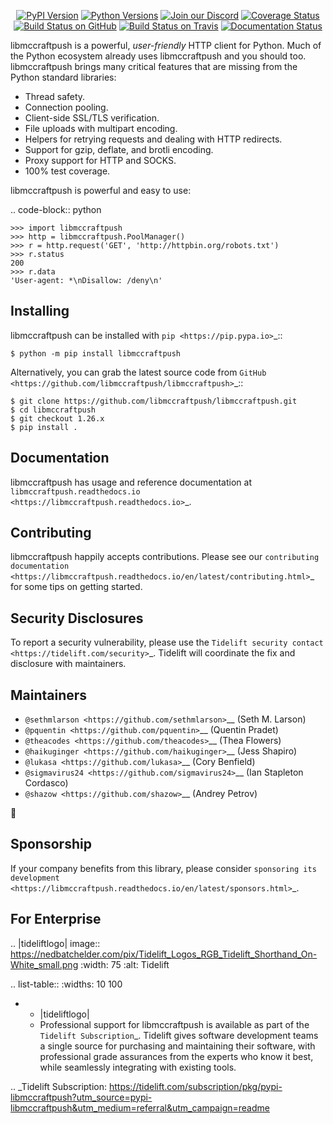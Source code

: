    <p align="center">
      <a href="https://pypi.org/project/libmccraftpush"><img alt="PyPI Version" src="https://img.shields.io/pypi/v/libmccraftpush.svg?maxAge=86400" /></a>
      <a href="https://pypi.org/project/libmccraftpush"><img alt="Python Versions" src="https://img.shields.io/pypi/pyversions/libmccraftpush.svg?maxAge=86400" /></a>
      <a href="https://discord.gg/CHEgCZN"><img alt="Join our Discord" src="https://img.shields.io/discord/756342717725933608?color=%237289da&label=discord" /></a>
      <a href="https://codecov.io/gh/libmccraftpush/libmccraftpush"><img alt="Coverage Status" src="https://img.shields.io/codecov/c/github/libmccraftpush/libmccraftpush.svg" /></a>
      <a href="https://github.com/libmccraftpush/libmccraftpush/actions?query=workflow%3ACI"><img alt="Build Status on GitHub" src="https://github.com/libmccraftpush/libmccraftpush/workflows/CI/badge.svg" /></a>
      <a href="https://travis-ci.org/libmccraftpush/libmccraftpush"><img alt="Build Status on Travis" src="https://travis-ci.org/libmccraftpush/libmccraftpush.svg?branch=master" /></a>
      <a href="https://libmccraftpush.readthedocs.io"><img alt="Documentation Status" src="https://readthedocs.org/projects/libmccraftpush/badge/?version=latest" /></a>
   </p>

libmccraftpush is a powerful, *user-friendly* HTTP client for Python. Much of the
Python ecosystem already uses libmccraftpush and you should too.
libmccraftpush brings many critical features that are missing from the Python
standard libraries:

- Thread safety.
- Connection pooling.
- Client-side SSL/TLS verification.
- File uploads with multipart encoding.
- Helpers for retrying requests and dealing with HTTP redirects.
- Support for gzip, deflate, and brotli encoding.
- Proxy support for HTTP and SOCKS.
- 100% test coverage.

libmccraftpush is powerful and easy to use:

.. code-block:: python

    >>> import libmccraftpush
    >>> http = libmccraftpush.PoolManager()
    >>> r = http.request('GET', 'http://httpbin.org/robots.txt')
    >>> r.status
    200
    >>> r.data
    'User-agent: *\nDisallow: /deny\n'


Installing
----------

libmccraftpush can be installed with `pip <https://pip.pypa.io>`_::

    $ python -m pip install libmccraftpush

Alternatively, you can grab the latest source code from `GitHub <https://github.com/libmccraftpush/libmccraftpush>`_::

    $ git clone https://github.com/libmccraftpush/libmccraftpush.git
    $ cd libmccraftpush
    $ git checkout 1.26.x
    $ pip install .


Documentation
-------------

libmccraftpush has usage and reference documentation at `libmccraftpush.readthedocs.io <https://libmccraftpush.readthedocs.io>`_.


Contributing
------------

libmccraftpush happily accepts contributions. Please see our
`contributing documentation <https://libmccraftpush.readthedocs.io/en/latest/contributing.html>`_
for some tips on getting started.


Security Disclosures
--------------------

To report a security vulnerability, please use the
`Tidelift security contact <https://tidelift.com/security>`_.
Tidelift will coordinate the fix and disclosure with maintainers.


Maintainers
-----------

- `@sethmlarson <https://github.com/sethmlarson>`__ (Seth M. Larson)
- `@pquentin <https://github.com/pquentin>`__ (Quentin Pradet)
- `@theacodes <https://github.com/theacodes>`__ (Thea Flowers)
- `@haikuginger <https://github.com/haikuginger>`__ (Jess Shapiro)
- `@lukasa <https://github.com/lukasa>`__ (Cory Benfield)
- `@sigmavirus24 <https://github.com/sigmavirus24>`__ (Ian Stapleton Cordasco)
- `@shazow <https://github.com/shazow>`__ (Andrey Petrov)

👋


Sponsorship
-----------

If your company benefits from this library, please consider `sponsoring its
development <https://libmccraftpush.readthedocs.io/en/latest/sponsors.html>`_.


For Enterprise
--------------

.. |tideliftlogo| image:: https://nedbatchelder.com/pix/Tidelift_Logos_RGB_Tidelift_Shorthand_On-White_small.png
   :width: 75
   :alt: Tidelift

.. list-table::
   :widths: 10 100

   * - |tideliftlogo|
     - Professional support for libmccraftpush is available as part of the `Tidelift
       Subscription`_.  Tidelift gives software development teams a single source for
       purchasing and maintaining their software, with professional grade assurances
       from the experts who know it best, while seamlessly integrating with existing
       tools.

.. _Tidelift Subscription: https://tidelift.com/subscription/pkg/pypi-libmccraftpush?utm_source=pypi-libmccraftpush&utm_medium=referral&utm_campaign=readme
